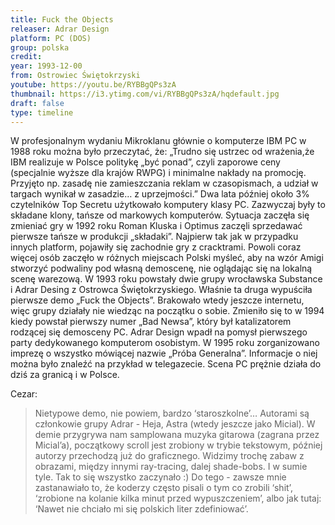 ```yaml
---
title: Fuck the Objects
releaser: Adrar Design
platform: PC (DOS)
group: polska
credit:
year: 1993-12-00
from: Ostrowiec Świętokrzyski
youtube: https://youtu.be/RYBBgQPs3zA
thumbnail: https://i3.ytimg.com/vi/RYBBgQPs3zA/hqdefault.jpg
draft: false
type: timeline
---
```


W profesjonalnym wydaniu Mikroklanu głównie o komputerze IBM PC w 1988 roku można było przeczytać, że: „Trudno się ustrzec od wrażenia,że IBM realizuje w Polsce politykę „być ponad”, czyli zaporowe ceny (specjalnie wyższe dla krajów RWPG) i minimalne nakłady na promocję. Przyjęto np. zasadę nie zamieszczania reklam w czasopismach, a udział w targach wynikał w zasadzie… z uprzejmości.” Dwa lata później około 3% czytelników Top Secretu użytkowało komputery klasy PC. Zazwyczaj były to składane klony, tańsze od markowych komputerów. Sytuacja zaczęła się zmieniać gry w 1992 roku Roman Kluska i Optimus zaczęli sprzedawać pierwsze tańsze w produkcji „składaki”. Najpierw tak jak w przypadku innych platform, pojawiły się zachodnie gry z cracktrami. Powoli coraz więcej osób zaczęło w różnych miejscach Polski myśleć, aby na wzór Amigi stworzyć podwaliny pod własną demoscenę, nie oglądając się na lokalną scenę warezową. W 1993 roku powstały dwie grupy wrocławska Substance i Adrar Desing z Ostrowca Świętokrzyskiego. Właśnie ta druga wypuściła pierwsze demo „Fuck the Objects”. Brakowało wtedy jeszcze internetu, więc grupy działały nie wiedząc na początku o sobie. Zmieniło się to w 1994 kiedy powstał pierwszy numer „Bad Newsa”, który był katalizatorem rodzącej się demosceny PC. Adrar Design wpadł na pomysł pierwszego party dedykowanego komputerom osobistym. W 1995 roku zorganizowano imprezę o wszystko mówiącej nazwie „Próba Generalna”. Informacje o niej można było znaleźć na przykład w telegazecie. Scena PC prężnie działa do dziś za granicą i w Polsce.

Cezar:
>Nietypowe demo, nie powiem, bardzo ‘staroszkolne’… Autorami są członkowie grupy Adrar - Heja, Astra (wtedy jeszcze jako Micial). W demie przygrywa nam samplowana muzyka gitarowa (zagrana przez Micial’a), początkowy scroll jest zrobiony w trybie tekstowym, później autorzy przechodzą już do graficznego. Widzimy trochę zabaw z obrazami, między innymi ray-tracing, dalej shade-bobs. I w sumie tyle. Tak to się wszystko zaczynało :) Do tego - zawsze mnie zastanawiało to, że koderzy często pisali o tym co zrobili ‘shit’, ‘zrobione na kolanie kilka minut przed wypuszczeniem’, albo jak tutaj: ‘Nawet nie chciało mi się polskich liter zdefiniować’. 


